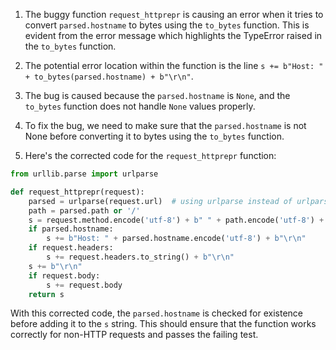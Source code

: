 1. The buggy function `request_httprepr` is causing an error when it tries to convert `parsed.hostname` to bytes using the `to_bytes` function. This is evident from the error message which highlights the TypeError raised in the `to_bytes` function.

2. The potential error location within the function is the line `s += b"Host: " + to_bytes(parsed.hostname) + b"\r\n"`.

3. The bug is caused because the `parsed.hostname` is `None`, and the `to_bytes` function does not handle `None` values properly.

4. To fix the bug, we need to make sure that the `parsed.hostname` is not None before converting it to bytes using the `to_bytes` function.

5. Here's the corrected code for the `request_httprepr` function:

```python
from urllib.parse import urlparse

def request_httprepr(request):
    parsed = urlparse(request.url)  # using urlparse instead of urlparse_cached
    path = parsed.path or '/'
    s = request.method.encode('utf-8') + b" " + path.encode('utf-8') + b" HTTP/1.1\r\n"
    if parsed.hostname:
        s += b"Host: " + parsed.hostname.encode('utf-8') + b"\r\n"
    if request.headers:
        s += request.headers.to_string() + b"\r\n"
    s += b"\r\n"
    if request.body:
        s += request.body
    return s
```

With this corrected code, the `parsed.hostname` is checked for existence before adding it to the `s` string. This should ensure that the function works correctly for non-HTTP requests and passes the failing test.